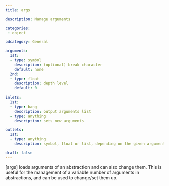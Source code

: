 ```yaml
---
title: args

description: Manage arguments

categories:
 - object

pdcategory: General

arguments:
  1st:
  - type: symbol
    description: (optional) break character
    default: none
  2nd:
  - type: float
    description: depth level
    default: 0

inlets:
  1st:
  - type: bang
    description: output arguments list
  - type: anything
    description: sets new arguments

outlets:
  1st:
  - type: anything
    description: symbol, float or list, depending on the given arguments - or bang if no arguments are given to the parent patch (as in the help patch)

draft: false
---
```


[args] loads arguments of an abstraction and can also change them. This is useful for the management of a variable number of arguments in abstractions, and can be used to change/set them up.
